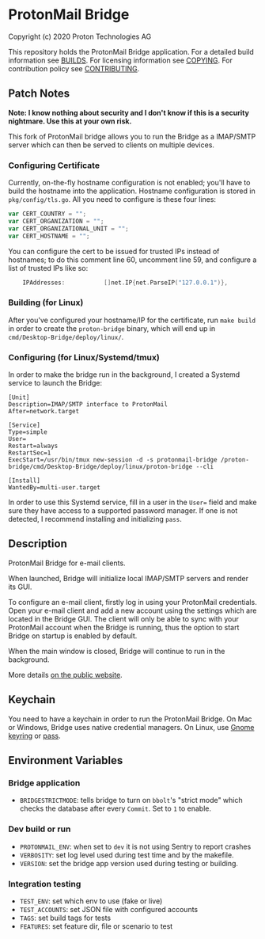 # ProtonMail Bridge
Copyright (c) 2020 Proton Technologies AG

This repository holds the ProtonMail Bridge application.
For a detailed build information see [BUILDS](./BUILDS.md).
For licensing information see [COPYING](./COPYING.md).
For contribution policy see [CONTRIBUTING](./CONTRIBUTING.md).

## Patch Notes

**Note: I know nothing about security and I don't know if this is a security nightmare. Use this at your own risk.**

This fork of ProtonMail bridge allows you to run the Bridge as a
IMAP/SMTP server which can then be served to clients on multiple
devices.

### Configuring Certificate

Currently, on-the-fly hostname configuration is not enabled; you'll
have to build the hostname into the application. Hostname
configuration is stored in `pkg/config/tls.go`. All you need to
configure is these four lines:

```go
var CERT_COUNTRY = "";
var CERT_ORGANIZATION = "";
var CERT_ORGANIZATIONAL_UNIT = "";
var CERT_HOSTNAME = "";
```

You can configure the cert to be issued for trusted IPs instead of
hostnames; to do this comment line 60, uncomment line 59, and
configure a list of trusted IPs like so:

```go
	IPAddresses:           []net.IP{net.ParseIP("127.0.0.1")},
```

### Building (for Linux)

After you've configured your hostname/IP for the certificate, run
`make build` in order to create the `proton-bridge` binary,
which will end up in `cmd/Desktop-Bridge/deploy/linux/`.

### Configuring (for Linux/Systemd/tmux)

In order to make the bridge run in the background, I created a
Systemd service to launch the Bridge:

```
[Unit]
Description=IMAP/SMTP interface to ProtonMail
After=network.target

[Service]
Type=simple
User=
Restart=always
RestartSec=1
ExecStart=/usr/bin/tmux new-session -d -s protonmail-bridge /proton-bridge/cmd/Desktop-Bridge/deploy/linux/proton-bridge --cli

[Install]
WantedBy=multi-user.target
```

In order to use this Systemd service, fill in a user in the `User=`
field and make sure they have access to a supported password manager.
If one is not detected, I recommend installing and initializing
`pass`.

## Description
ProtonMail Bridge for e-mail clients.

When launched, Bridge will initialize local IMAP/SMTP servers and render 
its GUI.

To configure an e-mail client, firstly log in using your ProtonMail credentials. 
Open your e-mail client and add a new account using the settings which are 
located in the Bridge GUI. The client will only be able to sync with 
your ProtonMail account when the Bridge is running, thus the option 
to start Bridge on startup is enabled by default.

When the main window is closed, Bridge will continue to run in the
background.

More details [on the public website](https://protonmail.com/bridge).


## Keychain
You need to have a keychain in order to run the ProtonMail Bridge. On Mac or
Windows, Bridge uses native credential managers. On Linux, use
[Gnome keyring](https://wiki.gnome.org/Projects/GnomeKeyring/)
or
[pass](https://www.passwordstore.org/).

## Environment Variables

### Bridge application
- `BRIDGESTRICTMODE`: tells bridge to turn on `bbolt`'s "strict mode" which checks the database after every `Commit`. Set to `1` to enable.

### Dev build or run
- `PROTONMAIL_ENV`: when set to `dev` it is not using Sentry to report crashes
- `VERBOSITY`: set log level used during test time and by the makefile.
- `VERSION`: set the bridge app version used during testing or building.

### Integration testing
- `TEST_ENV`: set which env to use (fake or live)
- `TEST_ACCOUNTS`: set JSON file with configured accounts
- `TAGS`: set build tags for tests
- `FEATURES`: set feature dir, file or scenario to test




